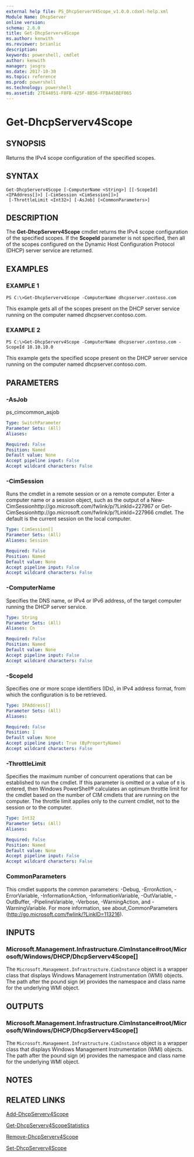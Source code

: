```yaml
---
external help file: PS_DhcpServerV4Scope_v1.0.0.cdxml-help.xml
Module Name: DhcpServer
online version: 
schema: 2.0.0
title: Get-DhcpServerv4Scope
ms.author: kenwith
ms.reviewer: brianlic
description: 
keywords: powershell, cmdlet
author: kenwith
manager: jasgro
ms.date: 2017-10-30
ms.topic: reference
ms.prod: powershell
ms.technology: powershell
ms.assetid: 27E44851-F8FB-425F-8B56-FFBA45BEF065
---
```


# Get-DhcpServerv4Scope

## SYNOPSIS
Returns the IPv4 scope configuration of the specified scopes.

## SYNTAX

```
Get-DhcpServerv4Scope [-ComputerName <String>] [[-ScopeId] <IPAddress[]>] [-CimSession <CimSession[]>]
 [-ThrottleLimit <Int32>] [-AsJob] [<CommonParameters>]
```

## DESCRIPTION
The **Get-DhcpServerv4Scope** cmdlet returns the IPv4 scope configuration of the specified scopes.
If the **ScopeId** parameter is not specified, then all of the scopes configured on the Dynamic Host Configuration Protocol (DHCP) server service are returned.

## EXAMPLES

### EXAMPLE 1
```
PS C:\>Get-DhcpServerv4Scope -ComputerName dhcpserver.contoso.com
```

This example gets all of the scopes present on the DHCP server service running on the computer named dhcpserver.contoso.com.

### EXAMPLE 2
```
PS C:\>Get-DhcpServerv4Scope -ComputerName dhcpserver.contoso.com -ScopeId 10.10.10.0
```

This example gets the specified scope present on the DHCP server service running on the computer named dhcpserver.contoso.com.

## PARAMETERS

### -AsJob
ps_cimcommon_asjob

```yaml
Type: SwitchParameter
Parameter Sets: (All)
Aliases: 

Required: False
Position: Named
Default value: None
Accept pipeline input: False
Accept wildcard characters: False
```

### -CimSession
Runs the cmdlet in a remote session or on a remote computer.
Enter a computer name or a session object, such as the output of a New-CimSessionhttp://go.microsoft.com/fwlink/p/?LinkId=227967 or Get-CimSessionhttp://go.microsoft.com/fwlink/p/?LinkId=227966 cmdlet.
The default is the current session on the local computer.

```yaml
Type: CimSession[]
Parameter Sets: (All)
Aliases: Session

Required: False
Position: Named
Default value: None
Accept pipeline input: False
Accept wildcard characters: False
```

### -ComputerName
Specifies the DNS name, or IPv4 or IPv6 address, of the target computer running the DHCP server service.

```yaml
Type: String
Parameter Sets: (All)
Aliases: Cn

Required: False
Position: Named
Default value: None
Accept pipeline input: False
Accept wildcard characters: False
```

### -ScopeId
Specifies one or more scope identifiers (IDs), in IPv4 address format, from which the configuration is to be retrieved.

```yaml
Type: IPAddress[]
Parameter Sets: (All)
Aliases: 

Required: False
Position: 1
Default value: None
Accept pipeline input: True (ByPropertyName)
Accept wildcard characters: False
```

### -ThrottleLimit
Specifies the maximum number of concurrent operations that can be established to run the cmdlet.
If this parameter is omitted or a value of `0` is entered, then Windows PowerShell® calculates an optimum throttle limit for the cmdlet based on the number of CIM cmdlets that are running on the computer.
The throttle limit applies only to the current cmdlet, not to the session or to the computer.

```yaml
Type: Int32
Parameter Sets: (All)
Aliases: 

Required: False
Position: Named
Default value: None
Accept pipeline input: False
Accept wildcard characters: False
```

### CommonParameters
This cmdlet supports the common parameters: -Debug, -ErrorAction, -ErrorVariable, -InformationAction, -InformationVariable, -OutVariable, -OutBuffer, -PipelineVariable, -Verbose, -WarningAction, and -WarningVariable. For more information, see about_CommonParameters (http://go.microsoft.com/fwlink/?LinkID=113216).

## INPUTS

### Microsoft.Management.Infrastructure.CimInstance#root/Microsoft/Windows/DHCP/DhcpServerv4Scope[]
The `Microsoft.Management.Infrastructure.CimInstance` object is a wrapper class that displays Windows Management Instrumentation (WMI) objects.
The path after the pound sign (`#`) provides the namespace and class name for the underlying WMI object.

## OUTPUTS

### Microsoft.Management.Infrastructure.CimInstance#root/Microsoft/Windows/DHCP/DhcpServerv4Scope[]
The `Microsoft.Management.Infrastructure.CimInstance` object is a wrapper class that displays Windows Management Instrumentation (WMI) objects.
The path after the pound sign (`#`) provides the namespace and class name for the underlying WMI object.

## NOTES

## RELATED LINKS

[Add-DhcpServerv4Scope](./Add-DhcpServerv4Scope.md)

[Get-DhcpServerv4ScopeStatistics](./Get-DhcpServerv4ScopeStatistics.md)

[Remove-DhcpServerv4Scope](./Remove-DhcpServerv4Scope.md)

[Set-DhcpServerv4Scope](./Set-DhcpServerv4Scope.md)

